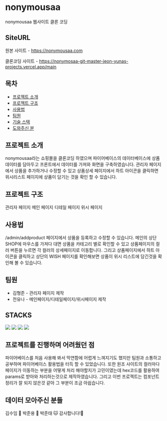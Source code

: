 # nonymousaa

nonymousaa 웹사이트 클론 코딩

## SiteURL
원본 사이트 - https://nonymousaa.com

클론코딩 사이트 - https://nonymosaa-git-master-jeon-yunas-projects.vercel.app/main

## 목차

- [프로젝트 소개](#프로젝트-소개)
- [프로젝트 구조](#프로젝트-구조)
- [사용법](#사용법)
- [팀원](#팀원)
- [기술 스택](#기술-스택)
- [도와주신 분](#데이터-모아주신-분들)

## 프로젝트 소개

nonymousaa라는 쇼핑몰을 클론코딩 하였으며 파이어베이스의 데이터베이스에 상품데이터를 담아두고 프론트에서 데이터를 가져와 화면을 구축하였습니다.
관리자 페이지에서 상품을 추가하거나 수정할 수 있고 상품상세 페이지에서 하트 아이콘을 클릭하면 위시리스트 페이지에 상품이 담기는 것을 확인 할 수 있습니다.

## 프로젝트 구조

관리자 페이지
메인 페이지
디테일 페이지
위시 페이지

## 사용법

/admin/addproduct 페이지에서 상품을 등록하고 수정할 수 있습니다.
메인의 상단 SHOP에 마우스를 가져다 대면 상품을 카테고리 별로 확인할 수 있고 상품페이지의 컬러 버튼을 누르면 각 컬러의 상세페이지로 이동합니다. 그리고 상품페이지에서 하트 아이콘을 클릭하고 상단의 WISH 페이지를 확인해보면 상품이 위시 리스트에 담긴것을 확인해 볼 수 있습니다.

## 팀원

- 김형준 - 관리자 페이지 제작
- 전유나 - 메인페이지/디테일페이지/위시페이지 제작

## STACKS

<img src="https://img.shields.io/badge/nextjs-000000?style=for-the-badge&logo=nextdotjs&logoColor=white"> <img src="https://img.shields.io/badge/typescript-3178C6?style=for-the-badge&logo=typescript&logoColor=white"> <img src="https://img.shields.io/badge/tailwindcss-06B6D4?style=for-the-badge&logo=tailwindcss&logoColor=white"> <img src="https://img.shields.io/badge/firebase-DD2C00?style=for-the-badge&logo=firebase&logoColor=white">


## 프로젝트를 진행하며 어려웠던 점
파이어베이스를 처음 사용해 봐서 막연함에 어렵게 느껴지기도 했지만 팀원과 소통하고 공부하며 파이어베이스 활용법을 터득 할 수 있었습니다.
또한 원조 사이트의 컬러마다 페이지가 이동하는 부분을 어떻게 처리 해야할지가 고민이였는데 hex코드를 활용하여 params로 받아와 처리하는것으로 제작하였습니다.
그리고 이번 프로젝트는 컴포넌트 정리가 잘 되지 않은것 같아 그 부분이 조금 아쉽습니다.

## 데이터 모아주신 분들

김수임 🐹
박준용 🐻
박준태 🐱
감사합니다!🤗

